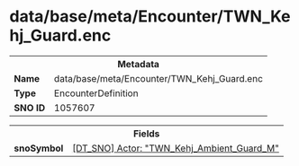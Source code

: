 <h1>data/base/meta/Encounter/TWN_Kehj_Guard.enc</h1><table><tr><th colspan="100%">Metadata</th></tr><tr><td><b>Name</b></td><td>data/base/meta/Encounter/TWN_Kehj_Guard.enc</td></tr><tr><td><b>Type</b></td><td>EncounterDefinition</td></tr><tr><td><b>SNO ID</b></td><td>1057607</td></tr></table>

<table><tr><th colspan="100%">Fields</th></tr><tr><td><b>snoSymbol</b></td><td><a href="..\Actor\TWN_Kehj_Ambient_Guard_M.acr.md">[DT_SNO] Actor: "TWN_Kehj_Ambient_Guard_M"</a></td></tr></table>

